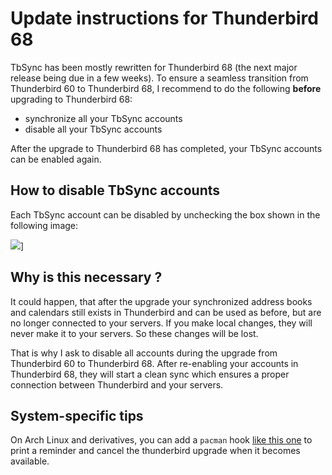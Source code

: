 # Update instructions for Thunderbird 68

TbSync has been mostly rewritten for Thunderbird 68 (the next major release being due in a few weeks). To ensure a seamless transition from Thunderbird 60 to Thunderbird 68, I recommend to do the following **before** upgrading to Thunderbird 68:

* synchronize all your TbSync accounts
* disable all your TbSync accounts

After the upgrade to Thunderbird 68 has completed, your TbSync accounts can be enabled again.

## How to disable TbSync accounts

Each TbSync account can be disabled by unchecking the box shown in the following image:

![](https://user-images.githubusercontent.com/5830621/63053657-9a2c6d80-bee2-11e9-9019-7035830a873b.png)]

## Why is this necessary ?

It could happen, that after the upgrade your synchronized address books and calendars still exists in Thunderbird and can be used as before, but are no longer connected to your servers. If you make local changes, they will never make it to your servers. So these changes will be lost.

That is why I ask to disable all accounts during the upgrade from Thunderbird 60 to Thunderbird 68. After re-enabling your accounts in Thunderbird 68, they will start a clean sync which ensures a proper connection between Thunderbird and your servers.

## System-specific tips

On Arch Linux and derivatives, you can add a `pacman` hook [like this one](https://gist.github.com/MayeulC/400adbfba72effc29fca4d8666fc4571) to print a reminder and cancel the thunderbird upgrade when it becomes available.
